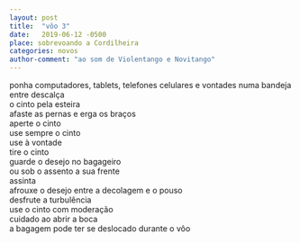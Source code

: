 ```yaml
---
layout: post
title:  "vôo 3"
date:   2019-06-12 -0500
place: sobrevoando a Cordilheira
categories: novos
author-comment: "ao som de Violentango e Novitango"
---
```


<!--more-->

ponha computadores, tablets, telefones celulares e vontades numa bandeja  
entre descalça  
o cinto pela esteira  
afaste as pernas e erga os braços  
aperte o cinto  
use sempre o cinto  
use à vontade  
tire o cinto  
guarde o desejo no bagageiro  
ou sob o assento a sua frente  
assinta  
afrouxe o desejo entre a decolagem e o pouso  
desfrute a turbulência  
use o cinto com moderação  
cuidado ao abrir a boca  
a bagagem pode ter se deslocado durante o vôo
